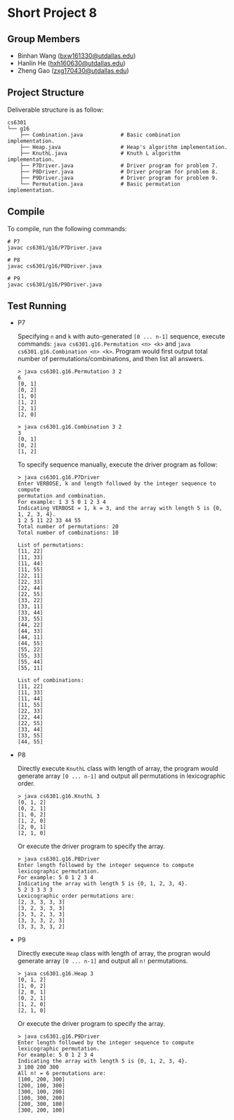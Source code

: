 Short Project 8
===============

Group Members
-------------

- Binhan Wang (bxw161330@utdallas.edu)
- Hanlin He (hxh160630@utdallas.edu)
- Zheng Gao (zxg170430@utdallas.edu)

Project Structure
-----------------

Deliverable structure is as follow:

    cs6301
    └── g16
        ├── Combination.java            # Basic combination implementation.
        ├── Heap.java                   # Heap's algorithm implementation.
        ├── KnuthL.java                 # Knuth L algorithm implementation.
        ├── P7Driver.java               # Driver program for problem 7.
        ├── P8Driver.java               # Driver program for problem 8.
        ├── P9Driver.java               # Driver program for problem 9.
        └── Permutation.java            # Basic permutation implementation.

Compile
-------

To compile, run the following commands:

    # P7
    javac cs6301/g16/P7Driver.java
    
    # P8
    javac cs6301/g16/P8Driver.java

    # P9
    javac cs6301/g16/P9Driver.java




Test Running
------------

-   P7

    Specifying `n` and `k` with auto-generated `[0 ... n-1]` sequence, execute
    commands: `java cs6301.g16.Permutation <n> <k>` and `java
    cs6301.g16.Combination <n> <k>`. Program would first output total number of
    permutations/combinations, and then list all answers.

        > java cs6301.g16.Permutation 3 2
        6
        [0, 1]
        [0, 2]
        [1, 0]
        [1, 2]
        [2, 1]
        [2, 0]

        > java cs6301.g16.Combination 3 2
        3
        [0, 1]
        [0, 2]
        [1, 2]

    To specify sequence manually, execute the driver program as follow:

        > java cs6301.g16.P7Driver
        Enter VERBOSE, k and length followed by the integer sequence to compute
        permutation and combination.
        For example: 1 3 5 0 1 2 3 4
        Indicating VERBOSE = 1, k = 3, and the array with length 5 is {0, 1, 2, 3, 4}.
        1 2 5 11 22 33 44 55
        Total number of permutations: 20
        Total number of combinations: 10

        List of permutations:
        [11, 22]
        [11, 33]
        [11, 44]
        [11, 55]
        [22, 11]
        [22, 33]
        [22, 44]
        [22, 55]
        [33, 22]
        [33, 11]
        [33, 44]
        [33, 55]
        [44, 22]
        [44, 33]
        [44, 11]
        [44, 55]
        [55, 22]
        [55, 33]
        [55, 44]
        [55, 11]

        List of combinations:
        [11, 22]
        [11, 33]
        [11, 44]
        [11, 55]
        [22, 33]
        [22, 44]
        [22, 55]
        [33, 44]
        [33, 55]
        [44, 55]

-   P8

    Directly execute `KnuthL` class with length of array, the program would
    generate array `[0 ... n-1]` and output all permutations in lexicographic
    order.

        > java cs6301.g16.KnuthL 3
        [0, 1, 2]
        [0, 2, 1]
        [1, 0, 2]
        [1, 2, 0]
        [2, 0, 1]
        [2, 1, 0]

    Or execute the driver program to specify the array.

        > java cs6301.g16.P8Driver
        Enter length followed by the integer sequence to compute lexicographic permutation.
        For example: 5 0 1 2 3 4
        Indicating the array with length 5 is {0, 1, 2, 3, 4}.
        5 2 3 3 3 3
        Lexicographic order permutations are:
        [2, 3, 3, 3, 3]
        [3, 2, 3, 3, 3]
        [3, 3, 2, 3, 3]
        [3, 3, 3, 2, 3]
        [3, 3, 3, 3, 2]

-   P9

    Directly execute `Heap` class with length of array, the progran would
    generate array `[0 ... n-1]` and output all `n!` permutations.

        > java cs6301.g16.Heap 3
        [0, 1, 2]
        [1, 0, 2]
        [2, 0, 1]
        [0, 2, 1]
        [1, 2, 0]
        [2, 1, 0]

    Or execute the driver program to specify the array.

        > java cs6301.g16.P9Driver
        Enter length followed by the integer sequence to compute lexicographic permutation.
        For example: 5 0 1 2 3 4
        Indicating the array with length 5 is {0, 1, 2, 3, 4}.
        3 100 200 300
        All n! = 6 permutations are:
        [100, 200, 300]
        [200, 100, 300]
        [300, 100, 200]
        [100, 300, 200]
        [200, 300, 100]
        [300, 200, 100]
